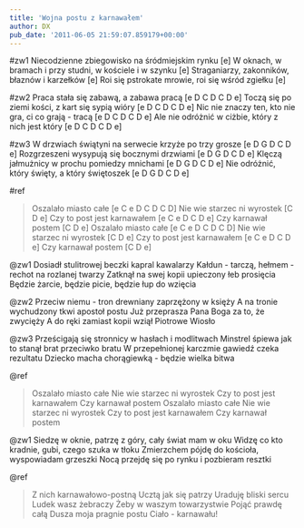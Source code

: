 ```yaml
---
title: 'Wojna postu z karnawałem'
author: DX
pub_date: '2011-06-05 21:59:07.859179+00:00'
---
```


#zw1
Niecodzienne zbiegowisko na śródmiejskim rynku [e]
W oknach, w bramach i przy studni, w kościele i w szynku [e]
Straganiarzy, zakonników, błaznów i karzełków [e]
Roi się pstrokate mrowie, roi się wśród zgiełku [e]

#zw2
Praca stała się zabawą, a zabawa pracą [e D C D C D e]
Toczą się po ziemi kości, z kart się sypią wióry [e D C D C D e]
Nic nie znaczy ten, kto nie gra, ci co grają - tracą [e D C D C D e]
Ale nie odróżnić w ciżbie, który z nich jest który [e D C D C D e]

#zw3
W drzwiach świątyni na serwecie krzyże po trzy grosze [e D G D C D e]
Rozgrzeszeni wysypują się bocznymi drzwiami [e D G D C D e]
Klęczą jałmużnicy w prochu pomiedzy mnichami [e D G D C D e]
Nie odróżnić, który święty, a który świętoszek [e D G D C D e]

#ref
>Oszalało miasto całe [e C e D C D C D]
>Nie wie starzec ni wyrostek [C D e]
>Czy to post jest karnawałem [e C e D C D e]
>Czy karnawał postem [C D e]
>Oszalało miasto całe [e C e D C D C D]
>Nie wie starzec ni wyrostek [C D e]
>Czy to post jest karnawałem [e C e D C D e]
>Czy karnawał postem [C D e]

@zw1
Dosiadł stulitrowej beczki kapral kawalarzy
Kałdun - tarczą, hełmem - rechot na rozlanej twarzy
Zatknął na swej kopii upieczony łeb prosięcia
Będzie żarcie, będzie picie, będzie łup do wzięcia

@zw2
Przeciw niemu - tron drewniany zaprzężony w księży
A na tronie wychudzony tkwi apostoł postu
Już przeprasza Pana Boga za to, że zwycięży
A do ręki zamiast kopii wziął Piotrowe Wiosło

@zw3
Prześcigają się stronnicy w hasłach i modlitwach
Minstrel śpiewa jak to stanął brat przeciwko bratu
W przepełnionej karczmie gawiedź czeka rezultatu
Dziecko macha chorągiewką - będzie wielka bitwa

@ref
>Oszalało miasto całe
>Nie wie starzec ni wyrostek
>Czy to post jest karnawałem
>Czy karnawał postem
>Oszalało miasto całe
>Nie wie starzec ni wyrostek
>Czy to post jest karnawałem
>Czy karnawał postem

@zw1
Siedzę w oknie, patrzę z góry, cały świat mam w oku
Widzę co kto kradnie, gubi, czego szuka w tłoku
Zmierzchem pójdę do kościoła, wyspowiadam grzeszki
Nocą przejdę się po rynku i pozbieram resztki

@ref
>Z nich karnawałowo-postną
>Ucztą jak się patrzy
>Uraduję bliski sercu
>Ludek wasz żebraczy
>Żeby w waszym towarzystwie
>Pojąć prawdę całą
>Dusza moja pragnie postu
>Ciało - karnawału!